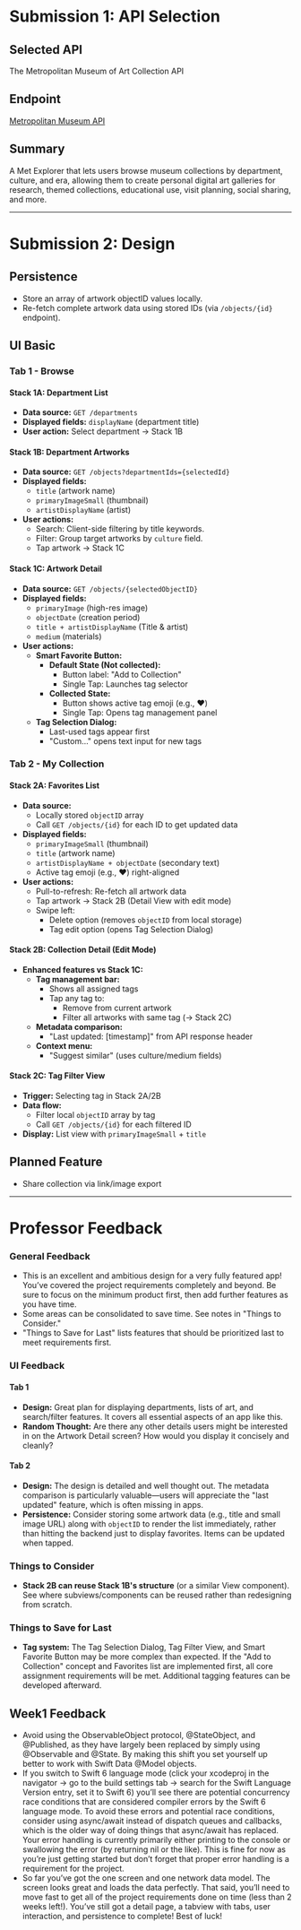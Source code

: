 # Submission 1: API Selection

## Selected API
The Metropolitan Museum of Art Collection API  

## Endpoint
[Metropolitan Museum API](https://metmuseum.github.io/)  

## Summary
A Met Explorer that lets users browse museum collections by department, culture, and era, allowing them to create personal digital art galleries for research, themed collections, educational use, visit planning, social sharing, and more.

---

# Submission 2: Design

## Persistence
- Store an array of artwork objectID values locally.
- Re-fetch complete artwork data using stored IDs (via `/objects/{id}` endpoint).

## UI Basic

### Tab 1 - Browse
#### Stack 1A: Department List
- **Data source:** `GET /departments`
- **Displayed fields:** `displayName` (department title)
- **User action:** Select department → Stack 1B

#### Stack 1B: Department Artworks
- **Data source:** `GET /objects?departmentIds={selectedId}`
- **Displayed fields:**
  - `title` (artwork name)
  - `primaryImageSmall` (thumbnail)
  - `artistDisplayName` (artist)
- **User actions:**
  - Search: Client-side filtering by title keywords.
  - Filter: Group target artworks by `culture` field.
  - Tap artwork → Stack 1C

#### Stack 1C: Artwork Detail
- **Data source:** `GET /objects/{selectedObjectID}`
- **Displayed fields:**
  - `primaryImage` (high-res image)
  - `objectDate` (creation period)
  - `title + artistDisplayName` (Title & artist)
  - `medium` (materials)
- **User actions:**
  - **Smart Favorite Button:**
    - **Default State (Not collected):**
      - Button label: "Add to Collection"
      - Single Tap: Launches tag selector
    - **Collected State:**
      - Button shows active tag emoji (e.g., ❤️)
      - Single Tap: Opens tag management panel
  - **Tag Selection Dialog:**
    - Last-used tags appear first
    - "Custom..." opens text input for new tags

### Tab 2 - My Collection
#### Stack 2A: Favorites List
- **Data source:**
  - Locally stored `objectID` array
  - Call `GET /objects/{id}` for each ID to get updated data
- **Displayed fields:**
  - `primaryImageSmall` (thumbnail)
  - `title` (artwork name)
  - `artistDisplayName + objectDate` (secondary text)
  - Active tag emoji (e.g., ❤️) right-aligned
- **User actions:**
  - Pull-to-refresh: Re-fetch all artwork data
  - Tap artwork → Stack 2B (Detail View with edit mode)
  - Swipe left:
    - Delete option (removes `objectID` from local storage)
    - Tag edit option (opens Tag Selection Dialog)

#### Stack 2B: Collection Detail (Edit Mode)
- **Enhanced features vs Stack 1C:**
  - **Tag management bar:**
    - Shows all assigned tags
    - Tap any tag to:
      - Remove from current artwork
      - Filter all artworks with same tag (→ Stack 2C)
  - **Metadata comparison:**
    - "Last updated: [timestamp]" from API response header
  - **Context menu:**
    - "Suggest similar" (uses culture/medium fields)

#### Stack 2C: Tag Filter View
- **Trigger:** Selecting tag in Stack 2A/2B
- **Data flow:**
  - Filter local `objectID` array by tag
  - Call `GET /objects/{id}` for each filtered ID
- **Display:** List view with `primaryImageSmall` + `title`

## Planned Feature
- Share collection via link/image export

---

# Professor Feedback   

### General Feedback
- This is an excellent and ambitious design for a very fully featured app! You’ve covered the project requirements completely and beyond. Be sure to focus on the minimum product first, then add further features as you have time.
- Some areas can be consolidated to save time. See notes in "Things to Consider."
- "Things to Save for Last" lists features that should be prioritized last to meet requirements first.

### UI Feedback
#### Tab 1
- **Design:** Great plan for displaying departments, lists of art, and search/filter features. It covers all essential aspects of an app like this.
- **Random Thought:** Are there any other details users might be interested in on the Artwork Detail screen? How would you display it concisely and cleanly?

#### Tab 2
- **Design:** The design is detailed and well thought out. The metadata comparison is particularly valuable—users will appreciate the "last updated" feature, which is often missing in apps.
- **Persistence:** Consider storing some artwork data (e.g., title and small image URL) along with `objectID` to render the list immediately, rather than hitting the backend just to display favorites. Items can be updated when tapped.

### Things to Consider
- **Stack 2B can reuse Stack 1B's structure** (or a similar View component). See where subviews/components can be reused rather than redesigning from scratch.

### Things to Save for Last
- **Tag system:** The Tag Selection Dialog, Tag Filter View, and Smart Favorite Button may be more complex than expected. If the "Add to Collection" concept and Favorites list are implemented first, all core assignment requirements will be met. Additional tagging features can be developed afterward.

## Week1 Feedback
- Avoid using the ObservableObject protocol, @StateObject, and @Published, as they have largely been replaced by simply using @Observable and @State. By making this shift you set yourself up better to work with Swift Data @Model objects.
- If you switch to Swift 6 language mode (click your xcodeproj in the navigator -> go to the build settings tab -> search for the Swift Language Version entry, set it to Swift 6) you’ll see there are potential concurrency race conditions that are considered compiler errors by the Swift 6 language mode. To avoid these errors and potential race conditions, consider using async/await instead of dispatch queues and callbacks, which is the older way of doing things that async/await has replaced.
Your error handling is currently primarily either printing to the console or swallowing the error (by returning nil or the like). This is fine for now as you’re just getting started but don’t forget that proper error handling is a requirement for the project.
- So far you’ve got the one screen and one network data model. The screen looks great and loads the data perfectly. That said, you’ll need to move fast to get all of the project requirements done on time (less than 2 weeks left!). You’ve still got a detail page, a tabview with tabs, user interaction, and persistence to complete! Best of luck!
